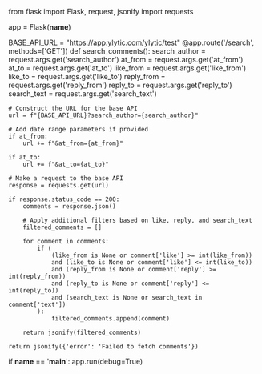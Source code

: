 from flask import Flask, request, jsonify
import requests

app = Flask(__name__)

BASE_API_URL = "https://app.ylytic.com/ylytic/test"
@app.route('/search', methods=['GET'])
def search_comments():
    search_author = request.args.get('search_author')
    at_from = request.args.get('at_from')
    at_to = request.args.get('at_to')
    like_from = request.args.get('like_from')
    like_to = request.args.get('like_to')
    reply_from = request.args.get('reply_from')
    reply_to = request.args.get('reply_to')
    search_text = request.args.get('search_text')

    # Construct the URL for the base API
    url = f"{BASE_API_URL}?search_author={search_author}"

    # Add date range parameters if provided
    if at_from:
        url += f"&at_from={at_from}"

    if at_to:
        url += f"&at_to={at_to}"

    # Make a request to the base API
    response = requests.get(url)

    if response.status_code == 200:
        comments = response.json()

        # Apply additional filters based on like, reply, and search_text
        filtered_comments = []

        for comment in comments:
            if (
                (like_from is None or comment['like'] >= int(like_from))
                and (like_to is None or comment['like'] <= int(like_to))
                and (reply_from is None or comment['reply'] >= int(reply_from))
                and (reply_to is None or comment['reply'] <= int(reply_to))
                and (search_text is None or search_text in comment['text'])
            ):
                filtered_comments.append(comment)

        return jsonify(filtered_comments)

    return jsonify({'error': 'Failed to fetch comments'})

if __name__ == '__main__':
    app.run(debug=True)
